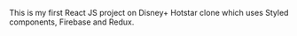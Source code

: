 This is my first React JS project on Disney+ Hotstar clone which uses Styled components, Firebase and Redux.
